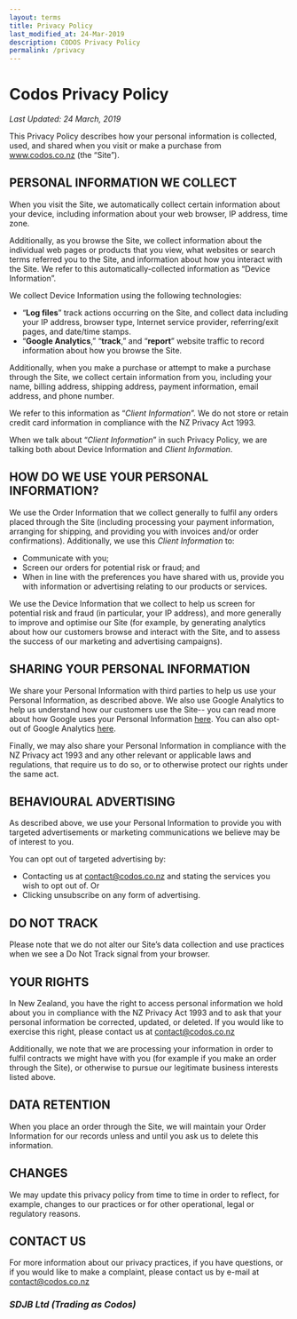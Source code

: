 ```yaml
---
layout: terms
title: Privacy Policy
last_modified_at: 24-Mar-2019
description: CODOS Privacy Policy
permalink: /privacy
---
```


# Codos Privacy Policy
*Last Updated: 24 March, 2019*

This Privacy Policy describes how your personal information is collected, used, and shared when you visit or make a purchase from www.codos.co.nz (the “Site”).

## PERSONAL INFORMATION WE COLLECT

When you visit the Site, we automatically collect certain information about your device, including information about your web browser, IP address, time zone. 

Additionally, as you browse the Site, we collect information about the individual web pages or products that you view, what websites or search terms referred you to the Site, and information about how you interact with the Site. We refer to this automatically-collected information as “Device Information”.

We collect Device Information using the following technologies:

- “**Log files**” track actions occurring on the Site, and collect data including your IP address, browser type, Internet service provider, referring/exit pages, and date/time stamps.
- “**Google Analytics**,” “**track**,” and “**report**” website traffic to record information about how you browse the Site.

Additionally, when you make a purchase or attempt to make a purchase through the Site, we collect certain information from you, including your name, billing address, shipping address, payment information, email address, and phone number. 

We refer to this information as “*Client Information*”. We do not store or retain credit card information in compliance with the NZ Privacy Act 1993.

When we talk about “*Client Information*” in such Privacy Policy, we are talking both about Device Information and *Client Information*.

## HOW DO WE USE YOUR PERSONAL INFORMATION?

We use the Order Information that we collect generally to fulfil any orders placed through the Site (including processing your payment information, arranging for shipping, and providing you with invoices and/or order confirmations). Additionally, we use this *Client Information* to:
* Communicate with you;
* Screen our orders for potential risk or fraud; and
* When in line with the preferences you have shared with us, provide you with information or advertising relating to our products or services.

We use the Device Information that we collect to help us screen for potential risk and fraud (in particular, your IP address), and more generally to improve and optimise our Site (for example, by generating analytics about how our customers browse and interact with the Site, and to assess the success of our marketing and advertising campaigns).
 
## SHARING YOUR PERSONAL INFORMATION

We share your Personal Information with third parties to help us use your Personal Information, as described above. We also use Google Analytics to help us understand how our customers use the Site-- you can read more about how Google uses your Personal Information [here](https://www.google.com/intl/en/policies/privacy/). You can also opt-out of Google Analytics [here](https://tools.google.com/dlpage/gaoptout).

Finally, we may also share your Personal Information in compliance with the NZ Privacy act 1993 and any other relevant or applicable laws and regulations, that require us to do so, or to otherwise protect our rights under the same act.

## BEHAVIOURAL ADVERTISING

As described above, we use your Personal Information to provide you with targeted advertisements or marketing communications we believe may be of interest to you.

You can opt out of targeted advertising by:
* Contacting us at contact@codos.co.nz and stating the services you wish to opt out of. Or
* Clicking unsubscribe on any form of advertising.

## DO NOT TRACK

Please note that we do not alter our Site’s data collection and use practices when we see a Do Not Track signal from your browser.

## YOUR RIGHTS

In New Zealand, you have the right to access personal information we hold about you in compliance with the NZ Privacy Act 1993 and to ask that your personal information be corrected, updated, or deleted. If you would like to exercise this right, please contact us at contact@codos.co.nz

Additionally, we note that we are processing your information in order to fulfil contracts we might have with you (for example if you make an order through the Site), or otherwise to pursue our legitimate business interests listed above.

## DATA RETENTION

When you place an order through the Site, we will maintain your Order Information for our records unless and until you ask us to delete this information.
 
## CHANGES

We may update this privacy policy from time to time in order to reflect, for example, changes to our practices or for other operational, legal or regulatory reasons.

## CONTACT US

For more information about our privacy practices, if you have questions, or if you would like to make a complaint, please contact us by e-mail at contact@codos.co.nz


### *SDJB Ltd (Trading as Codos)*